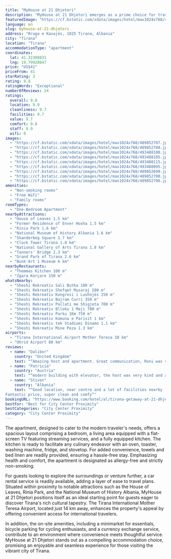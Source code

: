 ```yaml
---
title: "MyHouse at 21 Dhjetori"
description: "MyHouse at 21 Dhjetori emerges as a prime choice for travelers seeking a blend of comfort and convenience in the heart of Tirana."
featuredImage: "https://cf.bstatic.com/xdata/images/hotel/max1024x768/489852707.jpg?k=96ec6e5f7df2fccbc4d9f02f117ef0671e6f1185162b1303335a1e2e998abbc2&o=&hp=1"
language: en
slug: myhouse-at-21-dhjetori
address: "Rruga e Kavajës, 1025 Tirana, Albania"
city: "Tirana"
location: "Tirana"
accommodationType: "apartment"
coordinates:
  lat: 41.32388831
  lng: 19.79928647
price: "US$41"
priceFrom: 41
starRating: 3
rating: 9.8
ratingWords: "Exceptional"
numberOfReviews: 24
ratings:
  overall: 9.8
  location: 9.9
  cleanliness: 9.7
  facilities: 9.7
  value: 9.7
  comfort: 9.8
  staff: 9.9
  wifi: 0
images:
  - "https://cf.bstatic.com/xdata/images/hotel/max1024x768/489852707.jpg?k=96ec6e5f7df2fccbc4d9f02f117ef0671e6f1185162b1303335a1e2e998abbc2&o=&hp=1"
  - "https://cf.bstatic.com/xdata/images/hotel/max1024x768/489852708.jpg?k=8302b1618676b4d8f6f576c1e08cd324bf2787e74818403f0fa8bdf433c5cd82&o=&hp=1"
  - "https://cf.bstatic.com/xdata/images/hotel/max1024x768/493488100.jpg?k=496f17883485c8c80d6b5c0551eb6a7f63f9a61a5c89e0c9fed81c4a8b49fe3f&o=&hp=1"
  - "https://cf.bstatic.com/xdata/images/hotel/max1024x768/493488105.jpg?k=980fd3ee863e16a4dee115d1242d1d30cfa37a10d3ed7cf8de3bd448d8a2e7e2&o=&hp=1"
  - "https://cf.bstatic.com/xdata/images/hotel/max1024x768/493488115.jpg?k=f8939f9ef1f04c52111bb150bb4e1f17e29a2969f223fcf405d6e2689fd4c69c&o=&hp=1"
  - "https://cf.bstatic.com/xdata/images/hotel/max1024x768/493488095.jpg?k=2db86aec988a2d93cf33d4675c86ff5347972a21348184b58ce17c3034d9af06&o=&hp=1"
  - "https://cf.bstatic.com/xdata/images/hotel/max1024x768/489852699.jpg?k=95e5fca12a2842d7d5fea4d3d22d4d9feb706a02fdb2187d400abe8504218120&o=&hp=1"
  - "https://cf.bstatic.com/xdata/images/hotel/max1024x768/489852700.jpg?k=ee8a54f555cd6c6e9f9f6f3983d9cf7c01c45bd86a7f177cf7111e68ec2a5ac3&o=&hp=1"
  - "https://cf.bstatic.com/xdata/images/hotel/max1024x768/489852706.jpg?k=2a699014f42ab57e1f2bb7996dc0054e89c8e8906b35fb516edb9fc5dece0695&o=&hp=1"
amenities:
  - "Non-smoking rooms"
  - "Free WiFi"
  - "Family rooms"
roomTypes:
  - "One-Bedroom Apartment"
nearbyAttractions:
  - "House of Leaves 1.5 km"
  - "Former Residence of Enver Hoxha 1.5 km"
  - "Rinia Park 1.6 km"
  - "National Museum of History Albania 1.6 km"
  - "Skanderbeg Square 1.7 km"
  - "Clock Tower Tirana 1.8 km"
  - "National Gallery of Arts Tirana 1.8 km"
  - "Tanners' Bridge 2.3 km"
  - "Grand Park of Tirana 2.6 km"
  - "Bunk'Art 1 Museum 6 km"
nearbyRestaurants:
  - "Themmas Kitchen 100 m"
  - "Zgara Korçare 150 m"
whatsNearby:
  - "Sheshi Rekreativ Sali Butka 100 m"
  - "Sheshi Rekreativ Shefqet Musaraj 200 m"
  - "Sheshi Rekreativ Kongresi i Lushnjës 250 m"
  - "Sheshi Rekreativ Bajram Curri 350 m"
  - "Sheshi Rekreativ Pallati me Shigjeta 700 m"
  - "Sheshi Rekreativ Blloku 1 Maji 700 m"
  - "Sheshi Rekreativ Parku 1Km 750 m"
  - "Sheshi Rekreativ Komuna e Parisit 1 km"
  - "Sheshi Rekreativ tek Stadiumi Dinamo 1.1 km"
  - "Sheshi Rekreativ Mine Peza 1.3 km"
airports:
  - "Tirana International Airport Mother Teresa 10 km"
  - "Ohrid Airport 80 km"
reviews:
  - name: "Dalibor"
    country: "United Kingdom"
    text: "“Amazing host and apartment. Great communication, Roni was very helpful and super responsive. He cares a lot about his guests! We absolutely loved that and apartment as well! Apartment is very well located. We would definitely recommend it to...”"
  - name: "Patricia"
    country: "Austria"
    text: "“modern building with elevator, the host was very kind and attentive. He helped us with our bags and parking and responded quickly to our questions.”"
  - name: "Stiven"
    country: "Albania"
    text: "“Good location, near centre and a lot of facilities nearby
Fantastic price, super clean and comfy”"
bookingURL: "https://www.booking.com/hotel/al/tirana-getaway-at-21-dhjetori.en-gb.html?aid=8035640"
bestFor: "Best for City Center Proximity"
bestCategories: "City Center Proximity"
category: "City Center Proximity"
---
```


The apartment, designed to cater to the modern traveler's needs, offers a spacious layout comprising a bedroom, a living area equipped with a flat-screen TV featuring streaming services, and a fully equipped kitchen. The kitchen is ready to facilitate any culinary endeavor with an oven, toaster, washing machine, fridge, and stovetop. For added convenience, towels and bed linen are readily provided, ensuring a hassle-free stay. Emphasizing health and comfort, the apartment is designated as allergy-free and strictly non-smoking.

For guests looking to explore the surroundings or venture further, a car rental service is readily available, adding a layer of ease to travel plans. Situated within proximity to notable attractions such as the House of Leaves, Rinia Park, and the National Museum of History Albania, MyHouse at 21 Dhjetori positions itself as an ideal starting point for guests eager to discover Tirana's rich cultural tapestry. The Tirana International Mother Teresa Airport, located just 14 km away, enhances the property's appeal by offering convenient access for international travelers.

In addition, the on-site amenities, including a minimarket for essentials, bicycle parking for cycling enthusiasts, and a currency exchange service, contribute to an environment where convenience meets thoughtful service. MyHouse at 21 Dhjetori stands out as a compelling accommodation choice, promising an enjoyable and seamless experience for those visiting the vibrant city of Tirana.